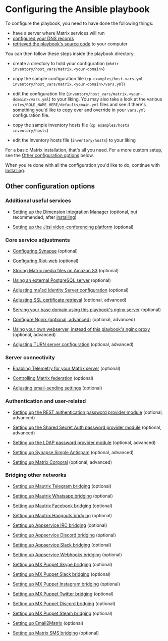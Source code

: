 # Configuring the Ansible playbook

To configure the playbook, you need to have done the following things:

- have a server where Matrix services will run
- [configured your DNS records](configuring-dns.md)
- [retrieved the playbook's source code](getting-the-playbook.md) to your computer

You can then follow these steps inside the playbook directory:

- create a directory to hold your configuration (`mkdir inventory/host_vars/matrix.<your-domain>`)

- copy the sample configuration file (`cp examples/host-vars.yml inventory/host_vars/matrix.<your-domain>/vars.yml`)

- edit the configuration file (`inventory/host_vars/matrix.<your-domain>/vars.yml`) to your liking. You may also take a look at the various `roles/ROLE_NAME_HERE/defaults/main.yml` files and see if there's something you'd like to copy over and override in your `vars.yml` configuration file.

- copy the sample inventory hosts file (`cp examples/hosts inventory/hosts`)

- edit the inventory hosts file (`inventory/hosts`) to your liking


For a basic Matrix installation, that's all you need.
For a more custom setup, see the [Other configuration options](#other-configuration-options) below.

When you're done with all the configuration you'd like to do, continue with [Installing](installing.md).


## Other configuration options

### Additional useful services

- [Setting up the Dimension Integration Manager](configuring-playbook-dimension.md) (optional, but recommended; after [installing](installing.md))

- [Setting up the Jitsi video-conferencing platform](configuring-playbook-jitsi.md) (optional)


### Core service adjustments

- [Configuring Synapse](configuring-playbook-synapse.md) (optional)

- [Configuring Riot-web](configuring-playbook-riot-web.md) (optional)

- [Storing Matrix media files on Amazon S3](configuring-playbook-s3.md) (optional)

- [Using an external PostgreSQL server](configuring-playbook-external-postgres.md) (optional)

- [Adjusting ma1sd Identity Server configuration](configuring-playbook-ma1sd.md) (optional)

- [Adjusting SSL certificate retrieval](configuring-playbook-ssl-certificates.md) (optional, advanced)

- [Serving your base domain using this playbook's nginx server](configuring-playbook-base-domain-serving.md) (optional)

- [Configure Nginx (optional, advanced)](configuring-playbook-nginx.md) (optional, advanced)

- [Using your own webserver, instead of this playbook's nginx proxy](configuring-playbook-own-webserver.md) (optional, advanced)

- [Adjusting TURN server configuration](configuring-playbook-turn.md) (optional, advanced)


### Server connectivity

- [Enabling Telemetry for your Matrix server](configuring-playbook-telemetry.md) (optional)

- [Controlling Matrix federation](configuring-playbook-federation.md) (optional)

- [Adjusting email-sending settings](configuring-playbook-email.md) (optional)


### Authentication and user-related

- [Setting up the REST authentication password provider module](configuring-playbook-rest-auth.md) (optional, advanced)

- [Setting up the Shared Secret Auth password provider module](configuring-playbook-shared-secret-auth.md) (optional, advanced)

- [Setting up the LDAP password provider module](configuring-playbook-ldap-auth.md) (optional, advanced)

- [Setting up Synapse Simple Antispam](configuring-playbook-synapse-simple-antispam.md) (optional, advanced)

- [Setting up Matrix Corporal](configuring-playbook-matrix-corporal.md) (optional, advanced)


### Bridging other networks

- [Setting up Mautrix Telegram bridging](configuring-playbook-bridge-mautrix-telegram.md) (optional)

- [Setting up Mautrix Whatsapp bridging](configuring-playbook-bridge-mautrix-whatsapp.md) (optional)

- [Setting up Mautrix Facebook bridging](configuring-playbook-bridge-mautrix-facebook.md) (optional)

- [Setting up Mautrix Hangouts bridging](configuring-playbook-bridge-mautrix-hangouts.md) (optional)

- [Setting up Appservice IRC bridging](configuring-playbook-bridge-appservice-irc.md) (optional)

- [Setting up Appservice Discord bridging](configuring-playbook-bridge-appservice-discord.md) (optional)

- [Setting up Appservice Slack bridging](configuring-playbook-bridge-appservice-slack.md) (optional)

- [Setting up Appservice Webhooks bridging](configuring-playbook-bridge-appservice-webhooks.md) (optional)

- [Setting up MX Puppet Skype bridging](configuring-playbook-bridge-mx-puppet-skype.md) (optional)

- [Setting up MX Puppet Slack bridging](configuring-playbook-bridge-mx-puppet-slack.md) (optional)

- [Setting up MX Puppet Instagram bridging](configuring-playbook-bridge-mx-puppet-instagram.md) (optional)

- [Setting up MX Puppet Twitter bridging](configuring-playbook-bridge-mx-puppet-twitter.md) (optional)

- [Setting up MX Puppet Discord bridging](configuring-playbook-bridge-mx-puppet-discord.md) (optional)

- [Setting up MX Puppet Steam bridging](configuring-playbook-bridge-mx-puppet-steam.md) (optional)

- [Setting up Email2Matrix](configuring-playbook-email2matrix.md) (optional)

- [Setting up Matrix SMS bridging](configuring-playbook-matrix-bridge-sms.md) (optional)
